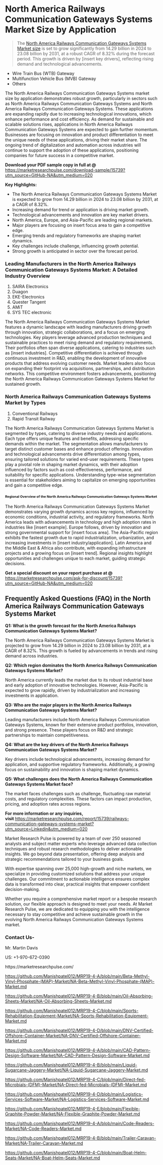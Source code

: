 <h1>North America Railways Communication Gateways Systems Market&nbsp;Size by Application</h1><blockquote><p>The <a href="https://marketresearchpulse.com/download-sample/15739?utm_source=GitHub-NA&amp;utm_medium=020">North America Railways Communication Gateways Systems Market size</a> is set to grow significantly from 14.29 billion in 2024 to 23.08 billion by 2031, at a robust CAGR of 8.32% during the forecast period. This growth is driven by [insert key drivers], reflecting rising demand and technological advancements.</p></blockquote><ul><li>Wire Train Bus (WTB) Gateway<li> Multifunction Vehicle Bus (MVB) Gateway<li> Others</li></ul><p>The North America Railways Communication Gateways Systems market size by application demonstrates robust growth, particularly in sectors such as North America Railways Communication Gateways Systems and North America Railways Communication Gateways Systems. These applications are expanding rapidly due to increasing technological innovations, which enhance performance and cost efficiency. As demand for sustainable and scalable solutions rises, applications in North America Railways Communication Gateways Systems are expected to gain further momentum. Businesses are focusing on innovation and product differentiation to meet the unique needs of these applications, driving their market share. The ongoing trend of digitalization and automation across industries will continue to support the adoption of these applications, positioning companies for future success in a competitive market.</p><p><strong>Download your PDF sample copy in full at @ </strong><a href="https://marketresearchpulse.com/download-sample/15739?utm_source=GitHub-NA&amp;utm_medium=020">https://marketresearchpulse.com/download-sample/15739?utm_source=GitHub-NA&amp;utm_medium=020</a></p><p><strong>Key Highlights: </strong></p><ul><li>The North America Railways Communication Gateways Systems Market is expected to grow from 14.29 billion in 2024 to 23.08 billion by 2031, at a CAGR of 8.32%.</li><li>Increasing demand for trend or application is driving market growth.</li><li>Technological advancements and innovation are key market drivers.</li><li>North America, Europe, and Asia-Pacific are leading regional markets.</li><li>Major players are focusing on insert focus area to gain a competitive edge.</li><li>Emerging trends and regulatory frameworks are shaping market dynamics.</li><li>Key challenges include challenge, influencing growth potential.</li><li>Strong growth is anticipated in sector over the forecast period.</li></ul><h3>Leading Manufacturers in the North America Railways Communication Gateways Systems Market: A Detailed Industry Overview</h3><ol><li>SAIRA Electronics</li><li>Duagon</li><li>EKE-Electronics</li><li>Quester Tangent</li><li>AMiT</li><li>SYS TEC electronic</li></ol><div class="flex max-w-full flex-col flex-grow"><div class="min-h-8 text-message flex w-full flex-col items-end gap-2 whitespace-normal break-words [.text-message+&amp;]:mt-5" dir="auto" data-message-author-role="assistant" data-message-id="fd8432e4-4910-450d-b182-61b7bfb0a01f" data-message-model-slug="gpt-4o"><div class="flex w-full flex-col gap-1 empty:hidden first:pt-[3px]"><div class="markdown prose w-full break-words dark:prose-invert light"><p>The North America Railways Communication Gateways Systems Market features a dynamic landscape with leading manufacturers driving growth through innovation, strategic collaborations, and a focus on emerging technologies. Key players leverage advanced production techniques and sustainable practices to meet rising demand and regulatory requirements. Their portfolios often span diverse applications, catering to industries such as [insert industries]. Competitive differentiation is achieved through continuous investment in R&amp;D, enabling the development of innovative products that address evolving customer needs. Market leaders also focus on expanding their footprint via acquisitions, partnerships, and distribution networks. This competitive environment fosters advancements, positioning the North America Railways Communication Gateways Systems Market for sustained growth.</p></div></div></div></div><h3>North America Railways Communication Gateways Systems Market by Types</h3><ol><li>Conventional Railways<li> Rapid Transit Railway</li></ol><div class="flex max-w-full flex-col flex-grow"><div class="min-h-8 text-message flex w-full flex-col items-end gap-2 whitespace-normal break-words [.text-message+&amp;]:mt-5" dir="auto" data-message-author-role="assistant" data-message-id="084470be-0bb7-4664-bddf-5156b4f41249" data-message-model-slug="gpt-4o-mini"><div class="flex w-full flex-col gap-1 empty:hidden first:pt-[3px]"><div class="markdown prose w-full break-words dark:prose-invert light"><p>The North America Railways Communication Gateways Systems Market is segmented by types, catering to diverse industry needs and applications. Each type offers unique features and benefits, addressing specific demands within the market. The segmentation allows manufacturers to target distinct customer bases and enhance product offerings. Innovation and technological advancements drive differentiation among types, ensuring tailored solutions for varied end-user requirements. These types play a pivotal role in shaping market dynamics, with their adoption influenced by factors such as cost-effectiveness, performance, and suitability for specific applications. Understanding type-wise segmentation is essential for stakeholders aiming to capitalize on emerging opportunities and gain a competitive edge.</p></div></div></div></div><h3><span style="font-size: 11px;">Regional Overview of the North America Railways Communication Gateways Systems Market</span></h3><div class="flex max-w-full flex-col flex-grow"><div class="min-h-8 text-message flex w-full flex-col items-end gap-2 whitespace-normal break-words [.text-message+&amp;]:mt-5" dir="auto" data-message-author-role="assistant" data-message-id="e9038762-ce64-4e30-91c9-9bd413514231" data-message-model-slug="gpt-4o-mini"><div class="flex w-full flex-col gap-1 empty:hidden first:pt-[3px]"><div class="markdown prose w-full break-words dark:prose-invert light"><p>The North America Railways Communication Gateways Systems Market demonstrates varying growth dynamics across key regions, influenced by economic conditions, industrial activity, and regulatory frameworks. North America leads with advancements in technology and high adoption rates in industries like [insert example]. Europe follows, driven by innovation and strong governmental support for [insert focus area]. The Asia-Pacific region exhibits the fastest growth due to rapid industrialization, urbanization, and increasing investments in [insert industry/application]. Latin America and the Middle East &amp; Africa also contribute, with expanding infrastructure projects and a growing focus on [insert trend]. Regional insights highlight opportunities and challenges unique to each market, guiding strategic decisions.</p></div></div></div></div><p><strong>Get a special discount on your report purchase at @ </strong><a href="https://marketresearchpulse.com/ask-for-discount/15739?utm_source=GitHub-NA&amp;utm_medium=020">https://marketresearchpulse.com/ask-for-discount/15739?utm_source=GitHub-NA&amp;utm_medium=020</a></p><h2>Frequently Asked Questions (FAQ) in the North America Railways Communication Gateways Systems Market</h2><p><strong>Q1: What is the growth forecast for the North America Railways Communication Gateways Systems Market?</strong></p><p>The North America Railways Communication Gateways Systems Market is projected to grow from 14.29 billion in 2024 to 23.08 billion by 2031, at a CAGR of 8.32%. This growth is fueled by advancements in trends and rising demand across industries.</p><p><strong>Q2: Which region dominates the North America Railways Communication Gateways Systems Market?</strong></p><p>North America currently leads the market due to its robust industrial base and early adoption of innovative technologies. However, Asia-Pacific is expected to grow rapidly, driven by industrialization and increasing investments in application.</p><p><strong>Q3: Who are the major players in the North America Railways Communication Gateways Systems Market?</strong></p><p>Leading manufacturers include North America Railways Communication Gateways Systems, known for their extensive product portfolios, innovation, and strong presence. These players focus on R&amp;D and strategic partnerships to maintain competitiveness.</p><p><strong>Q4: What are the key drivers of the North America Railways Communication Gateways Systems Market?</strong></p><p>Key drivers include technological advancements, increasing demand for application, and supportive regulatory frameworks. Additionally, a growing focus on sustainability and innovation is shaping market dynamics.</p><p><strong>Q5: What challenges does the North America Railways Communication Gateways Systems Market face?</strong></p><p>The market faces challenges such as challenge, fluctuating raw material costs, and regulatory complexities. These factors can impact production, pricing, and adoption rates across regions.</p><p><strong>For more information or any inquiries, visit&nbsp;</strong><a href="https://marketresearchpulse.com/report/15739/railways-communication-gateways-systems-market?utm_source=Linkedin&utm_medium=020">https://marketresearchpulse.com/report/15739/railways-communication-gateways-systems-market?utm_source=Linkedin&utm_medium=020</a></p><p>Market Research Pulse is powered by a team of over 250 seasoned analysts and subject matter experts who leverage advanced data collection techniques and robust research methodologies to deliver actionable insights. We go beyond data presentation, offering deep analysis and strategic recommendations tailored to your business goals.</p><p>With expertise spanning over 25,000 high-growth and niche markets, we specialize in providing customized solutions that address your unique challenges. Our commitment to actionable intelligence ensures complex data is transformed into clear, practical insights that empower confident decision-making.</p><p>Whether you require a comprehensive market report or a bespoke research solution, our flexible approach is designed to meet your needs. At Market Research Pulse, we are dedicated to equipping you with the intelligence necessary to stay competitive and achieve sustainable growth in the evolving North America Railways Communication Gateways Systems market.</p><h3><strong>Contact Us-</strong></h3><p>Mr. Martin Davis</p><p>US: +1-970-672-0390</p><p>https://marketresearchpulse.com/</p><p><a href="https://github.com/Manishpatel012/MRP19-4-A/blob/main/Beta-Methyl-Vinyl-Phosphate-(MAP)-Market/NA-Beta-Methyl-Vinyl-Phosphate-(MAP)-Market.md">https://github.com/Manishpatel012/MRP19-4-A/blob/main/Beta-Methyl-Vinyl-Phosphate-(MAP)-Market/NA-Beta-Methyl-Vinyl-Phosphate-(MAP)-Market.md</a></p><p><a href="https://github.com/Manishpatel012/MRP19-4-B/blob/main/Oil-Absorbing-Sheets-Market/NA-Oil-Absorbing-Sheets-Market.md">https://github.com/Manishpatel012/MRP19-4-B/blob/main/Oil-Absorbing-Sheets-Market/NA-Oil-Absorbing-Sheets-Market.md</a></p><p><a href="https://github.com/Manishpatel012/MRP19-4-C/blob/main/Sports-Rehabilitation-Equipment-Market/NA-Sports-Rehabilitation-Equipment-Market.md">https://github.com/Manishpatel012/MRP19-4-C/blob/main/Sports-Rehabilitation-Equipment-Market/NA-Sports-Rehabilitation-Equipment-Market.md</a></p><p><a href="https://github.com/Manishpatel012/MRP19-4-D/blob/main/DNV-Certified-Offshore-Container-Market/NA-DNV-Certified-Offshore-Container-Market.md">https://github.com/Manishpatel012/MRP19-4-D/blob/main/DNV-Certified-Offshore-Container-Market/NA-DNV-Certified-Offshore-Container-Market.md</a></p><p><a href="https://github.com/Manishpatel012/MRP19-4-A/blob/main/CAD-Pattern-Design-Software-Market/NA-CAD-Pattern-Design-Software-Market.md">https://github.com/Manishpatel012/MRP19-4-A/blob/main/CAD-Pattern-Design-Software-Market/NA-CAD-Pattern-Design-Software-Market.md</a></p><p><a href="https://github.com/Manishpatel012/MRP19-4-B/blob/main/Liquid-Sugarcane-Jaggery-Market/NA-Liquid-Sugarcane-Jaggery-Market.md">https://github.com/Manishpatel012/MRP19-4-B/blob/main/Liquid-Sugarcane-Jaggery-Market/NA-Liquid-Sugarcane-Jaggery-Market.md</a></p><p><a href="https://github.com/Manishpatel012/MRP19-4-C/blob/main/Direct-fed-Microbials-(DFM)-Market/NA-Direct-fed-Microbials-(DFM)-Market.md">https://github.com/Manishpatel012/MRP19-4-C/blob/main/Direct-fed-Microbials-(DFM)-Market/NA-Direct-fed-Microbials-(DFM)-Market.md</a></p><p><a href="https://github.com/Manishpatel012/MRP19-4-D/blob/main/Logistics-Services-Software-Market/NA-Logistics-Services-Software-Market.md">https://github.com/Manishpatel012/MRP19-4-D/blob/main/Logistics-Services-Software-Market/NA-Logistics-Services-Software-Market.md</a></p><p><a href="https://github.com/Manishpatel012/MRP19-4-E/blob/main/Flexible-Graphite-Powder-Market/NA-Flexible-Graphite-Powder-Market.md">https://github.com/Manishpatel012/MRP19-4-E/blob/main/Flexible-Graphite-Powder-Market/NA-Flexible-Graphite-Powder-Market.md</a></p><p><a href="https://github.com/Manishpatel012/MRP19-4-A/blob/main/Code-Readers-Market/NA-Code-Readers-Market.md">https://github.com/Manishpatel012/MRP19-4-A/blob/main/Code-Readers-Market/NA-Code-Readers-Market.md</a></p><p><a href="https://github.com/Manishpatel012/MRP19-4-B/blob/main/Trailer-Caravan-Market/NA-Trailer-Caravan-Market.md">https://github.com/Manishpatel012/MRP19-4-B/blob/main/Trailer-Caravan-Market/NA-Trailer-Caravan-Market.md</a></p><p><a href="https://github.com/Manishpatel012/MRP19-4-C/blob/main/Boat-Helm-Seats-Market/NA-Boat-Helm-Seats-Market.md">https://github.com/Manishpatel012/MRP19-4-C/blob/main/Boat-Helm-Seats-Market/NA-Boat-Helm-Seats-Market.md</a></p>
